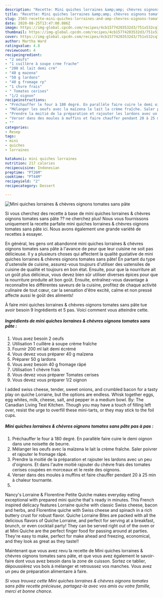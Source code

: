 ```yaml
---
description: "Recette: Mini quiches lorraines &amp;amp; chèvres oignons tomates sans pâte"
title: "Recette: Mini quiches lorraines &amp;amp; chèvres oignons tomates sans pâte"
slug: 2503-recette-mini-quiches-lorraines-and-amp-chevres-oignons-tomates-sans-pate
date: 2020-08-25T13:47:00.086Z
image: https://img-global.cpcdn.com/recipes/4cb15774203532d3/751x532cq70/mini-quiches-lorraines-chevres-oignons-tomates-sans-pate-photo-principale-de-la-recette.jpg
thumbnail: https://img-global.cpcdn.com/recipes/4cb15774203532d3/751x532cq70/mini-quiches-lorraines-chevres-oignons-tomates-sans-pate-photo-principale-de-la-recette.jpg
cover: https://img-global.cpcdn.com/recipes/4cb15774203532d3/751x532cq70/mini-quiches-lorraines-chevres-oignons-tomates-sans-pate-photo-principale-de-la-recette.jpg
author: Martha Ward
ratingvalue: 4.8
reviewcount: 4
recipeingredient:
- "2 oeufs"
- "1 cuillère à soupe crme frache"
- "200 ml lait demi crm"
- "40 g mazena"
- "50 g lardons"
- "40 g fromage rp"
- "1 chvre frais"
- " Tomates cerises"
- "1/2 oignon"
recipeinstructions:
- "Préchauffer le four à 180 degré. En parallèle faire cuire le demi oignon dans une noisette de beurre."
- "Mélanger les oeufs avec la maïzena le lait la crème fraîche. Saler poivrer et rajouter le fromage râpé."
- "Prendre la moitié de la préparation et rajouter les lardons avec un peu d&#39;oignons. Et dans l&#39;autre moitié rajouter du chèvre frais des tomates cerises coupées en morceaux et le reste des oignons."
- "Verser dans des moules à muffins et faire chauffer pendant 20 à 25 min à chaleur tournante."
- ""
categories:
- Resep
tags:
- mini
- quiches
- lorraines

katakunci: mini quiches lorraines 
nutrition: 217 calories
recipecuisine: Indonesian
preptime: "PT26M"
cooktime: "PT44M"
recipeyield: "2"
recipecategory: Dessert

---
```



![Mini quiches lorraines &amp; chèvres oignons tomates sans pâte](https://img-global.cpcdn.com/recipes/4cb15774203532d3/751x532cq70/mini-quiches-lorraines-chevres-oignons-tomates-sans-pate-photo-principale-de-la-recette.jpg)

Si vous cherchez des recette à base de mini quiches lorraines &amp; chèvres oignons tomates sans pâte ?? ne cherchez plus! Nous vous fournissons uniquement la recette parfaite mini quiches lorraines &amp; chèvres oignons tomates sans pâte ici. Nous avons également une grande variété de recettes à essayer.

En général, les gens ont abandonné mini quiches lorraines &amp; chèvres oignons tomates sans pâte à l'avance de peur que leur cuisine ne soit pas délicieuse. Il y a plusieurs choses qui affectent la qualité gustative de mini quiches lorraines &amp; chèvres oignons tomates sans pâte! En partant du type d'ustensile de cuisine, assurez-vous toujours d'utiliser des ustensiles de cuisine de qualité et toujours en bon état. Ensuite, pour que la nourriture ait un goût plus délicieux, vous devez bien sûr utiliser diverses épices pour que la nourriture produite ait bon goût. Ensuite, entraînez-vous davantage à reconnaître les différentes saveurs de la cuisine, profitez de chaque activité culinaire de tout cœur, car la sensation d'être excité, calme et non pressé affecte aussi le goût des aliments!

<!--inarticleads1-->

À faire mini quiches lorraines &amp; chèvres oignons tomates sans pâte tue avoir besoin 9 Ingrédients et 5 pas. Voici comment vous atteindre cette.

##### Ingrédients de mini quiches lorraines &amp; chèvres oignons tomates sans pâte :

1. Vous avez besoin 2 oeufs
1. Utilisation 1 cuillère à soupe crème fraîche
1. Fournir 200 ml lait demi écrémé
1. Vous devez vous préparer 40 g maïzena
1. Préparer 50 g lardons
1. Vous avez besoin 40 g fromage râpé
1. Utilisation 1 chèvre frais
1. Vous devez vous préparer  Tomates cerises
1. Vous devez vous préparer 1/2 oignon


I added swiss cheese, tender, sweet onions, and crumbled bacon for a tasty play on quiche Lorraine, but the options are endless. Whisk together eggs, egg whites, milk, cheese, salt, and pepper in a medium bowl. By: The Canadian Living Test Kitchen. Though you may have a touch of filling left over, resist the urge to overfill these mini-tarts, or they may stick to the foil cups. 

<!--inarticleads2-->

##### Mini quiches lorraines &amp; chèvres oignons tomates sans pâte pas à pas :

1. Préchauffer le four à 180 degré. En parallèle faire cuire le demi oignon dans une noisette de beurre.
1. Mélanger les oeufs avec la maïzena le lait la crème fraîche. Saler poivrer et rajouter le fromage râpé.
1. Prendre la moitié de la préparation et rajouter les lardons avec un peu d&#39;oignons. Et dans l&#39;autre moitié rajouter du chèvre frais des tomates cerises coupées en morceaux et le reste des oignons.
1. Verser dans des moules à muffins et faire chauffer pendant 20 à 25 min à chaleur tournante.
1. 


Nancy&#39;s Lorraine &amp; Florentine Petite Quiche makes everyday eating exceptional with prepared mini quiche that&#39;s ready in minutes. This French inspired delicacy features Lorraine quiche with classic Swiss cheese, bacon and herbs, and Florentine quiche with Swiss cheese and spinach in a rich buttery crust for robust flavor. Quiche Lorraine Bites are packed with all the delicious flavors of Quiche Lorraine, and perfect for serving at a breakfast, brunch, or even cocktail party! They can be served right out of the oven or at Mini Quiche are the perfect finger food for passing around at parties. They&#39;re easy to make, perfect for make ahead and freezing, economical, and they look as great as they taste!! 

<!--inarticleads1-->

<p>
Maintenant que vous avez revu la recette de Mini quiches lorraines &amp; chèvres oignons tomates sans pâte, et que vous avez également le savoir-faire dont vous avez besoin dans la zone de cuisson. Sortez ce tablier, dépoussiérez vos bols à mélanger et retroussez vos manches. Vous avez un peu de préparation alimentaire à faire.
</p>

<p>
<i>Si vous trouvez cette Mini quiches lorraines &amp; chèvres oignons tomates sans pâte recette précieuse, partagez-la avec vos amis ou votre famille, merci et bonne chance.</i>
</p>
